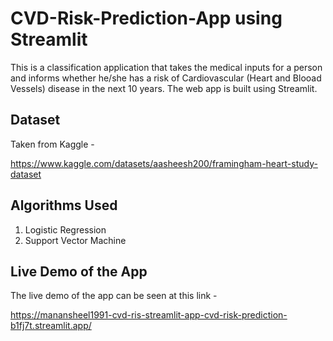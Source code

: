 # CVD-Risk-Prediction-App using Streamlit

This is a classification application that takes the medical inputs for a person and informs whether he/she has a risk of Cardiovascular (Heart and Blooad Vessels) disease in the next 10 years. The web app is built using Streamlit.

## Dataset

Taken from Kaggle - 

https://www.kaggle.com/datasets/aasheesh200/framingham-heart-study-dataset

## Algorithms Used

1. Logistic Regression
2. Support Vector Machine

## Live Demo of the App

The live demo of the app can be seen at this link -

https://manansheel1991-cvd-ris-streamlit-app-cvd-risk-prediction-b1fj7t.streamlit.app/
